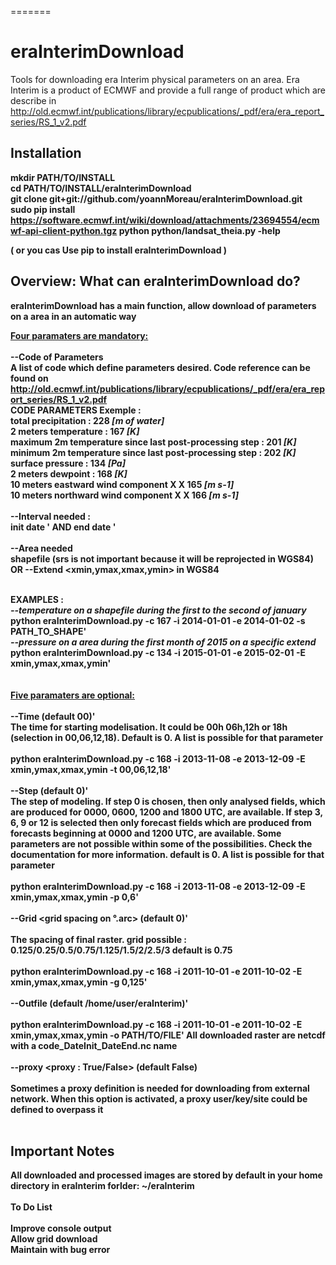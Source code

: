 =======
# eraInterimDownload
Tools for downloading era Interim physical parameters on an area.
Era Interim is a product of ECMWF and provide a full range of product which are describe in 
http://old.ecmwf.int/publications/library/ecpublications/_pdf/era/era_report_series/RS_1_v2.pdf
 
<h2>Installation<b></h2>

mkdir PATH/TO/INSTALL <br>
cd  PATH/TO/INSTALL/eraInterimDownload <br>
git clone git+git://github.com/yoannMoreau/eraInterimDownload.git <br>
sudo pip install https://software.ecmwf.int/wiki/download/attachments/23694554/ecmwf-api-client-python.tgz 
python python/landsat_theia.py -help <br>

( or you cas Use pip to install eraInterimDownload )

<h2>Overview: What can eraInterimDownload do?</h2>

eraInterimDownload has a main function, allow download of parameters on a area in an automatic way

<u>Four paramaters are mandatory: <br><br></u>
<b> --Code of Parameters <EraInterimCode></b><br>
A list of code which define parameters desired. Code reference can be found on http://old.ecmwf.int/publications/library/ecpublications/_pdf/era/era_report_series/RS_1_v2.pdf<br>
</u>CODE PARAMETERS Exemple :</u><br>
total precipitation  :  228 <i>[m of water]</i><br>
2 meters temperature  :  167 <i>[K]</i><br>
maximum 2m temperature since last post-processing step : 201 <i>[K]</i><br>
minimum 2m temperature since last post-processing step : 202 <i>[K]</i><br>
surface pressure : 134 <i>[Pa]</i><br>
2 meters dewpoint : 168 <i>[K]</i><br>
10 meters eastward wind component X X 165 <i>[m s-1]</i><br>
10 meters northward wind component X X 166 <i>[m s-1]</i>
<br><br>
<b>--Interval needed : </b><br>
init date <dateStart YYYY-MM-DD>' AND end date <dateEnd YY-MM-DD>'
<br><br> 
<b>--Area needed </b><br>
shapefile <pathToShapefile> (srs is not important because it will be reprojected in WGS84)
OR 
--Extend <xmin,ymax,xmax,ymin> in WGS84
<br><br>

<b>EXAMPLES :</b><br>
<i>--temperature on a shapefile during the first to the second of january <br></i>
python eraInterimDownload.py -c 167 -i 2014-01-01 -e 2014-01-02 -s PATH_TO_SHAPE'<br>
<i>--pressure on a area  during the first month of 2015 on a specific extend<br></i>
python eraInterimDownload.py -c 134 -i 2015-01-01 -e 2015-02-01 -E xmin,ymax,xmax,ymin'<br>
<br><br>
<u>Five paramaters are optional: </u><br><br>
<b>--Time <EraInterim Time> (default 00)'</b><br>
The time for starting modelisation. It could be 00h 06h,12h or 18h (selection in 00,06,12,18). 
Default is 0. 
A list is possible for that parameter
<br><br>
python eraInterimDownload.py -c 168 -i 2013-11-08 -e 2013-12-09 -E xmin,ymax,xmax,ymin -t 00,06,12,18'
<br><br>
<b>--Step <EraInterim Time> (default 0)' </b><br>
The step of modeling. 
If step 0 is chosen, then only analysed fields, which are produced for 0000, 0600, 1200 and 1800 UTC, are available.
If step 3, 6, 9 or 12 is selected then only forecast fields which are produced from forecasts beginning at 0000 and 1200 UTC, are available. 
Some parameters are not possible within some of the possibilities. 
Check the documentation for more information.
default is 0. 
A list is possible for that parameter
<br><br>
python eraInterimDownload.py -c 168 -i 2013-11-08 -e 2013-12-09 -E xmin,ymax,xmax,ymin -p 0,6'
<br><br>
<b>--Grid <grid spacing on °.arc> (default 0)'</b> 
<br><br>
The spacing of final raster. grid possible : 0.125/0.25/0.5/0.75/1.125/1.5/2/2.5/3
default is 0.75
<br><br>
python eraInterimDownload.py -c 168 -i 2011-10-01 -e 2011-10-02 -E xmin,ymax,xmax,ymin -g 0,125'
<br><br>
<b>--Outfile <Path to downloaded Raster> (default /home/user/eraInterim)'</b>
<br><br>
python eraInterimDownload.py -c 168 -i 2011-10-01 -e 2011-10-02 -E xmin,ymax,xmax,ymin -o PATH/TO/FILE'
All downloaded raster are netcdf with a code_DateInit_DateEnd.nc name 
<br><br>
<b>--proxy <proxy : True/False></b> (default False)
<br><br>
Sometimes a proxy definition is needed for downloading from external network.
When this option is activated, a proxy user/key/site could be defined to overpass it
<br><br>
<h2>Important Notes </h2>

All downloaded and processed images are stored by default in your home directory in eraInterim forlder: ~/eraInterim
<br><br>
To Do List
<br><br>
Improve console output<br>
Allow grid download<br>
Maintain with bug error <br>


